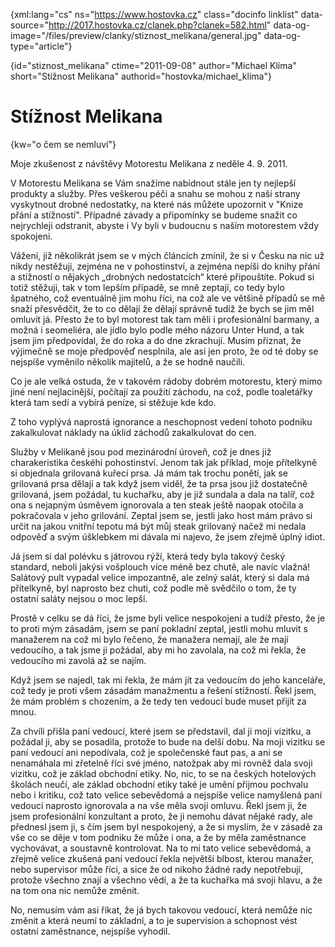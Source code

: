
{xml:lang="cs" ns="https://www.hostovka.cz" class="docinfo linklist" data-source="http://2017.hostovka.cz/clanek.php?clanek=582.html" data-og-image="/files/preview/clanky/stiznost_melikana/general.jpg" data-og-type="article"}

{id="stiznost\_melikana" ctime="2011-09-08" author="Michael Klíma" short="Stížnost Melikana" authorid="hostovka/michael\_klima"}

# Stížnost Melikana

<!-- generated attribute kw by user_udpatekw.sh on 2019-06-30, do not edit -->

{kw="o čem se nemluví"}

Moje zkušenost z návštěvy Motorestu Melikana z neděle 4. 9. 2011.

V Motorestu Melikana se Vám snažíme nabídnout stále jen ty nejlepší produkty a služby. Přes veškerou péči a snahu se mohou z naší strany vyskytnout drobné nedostatky, na které nás můžete upozornit v "Knize přání a stížností". Případné závady a připomínky se budeme snažit co nejrychleji odstranit, abyste i Vy byli v budoucnu s naším motorestem vždy spokojeni.

Vážení, již několikrát jsem se v mých článcích zmínil, že si v Česku na nic už nikdy nestěžuji, zejména ne v pohostinství, a zejména nepíši do knihy přání a stížností o nějakých „drobných nedostatcích“ které připouštíte. Pokud si totiž stěžuji, tak v tom lepším případě, se mně zeptají, co tedy bylo špatného, což eventuálně jim mohu říci, na což ale ve většině případů se mě snaží přesvědčit, že to co dělají že dělají správně tudíž že bych se jim měl omluvit já. Přesto že to byl motorest tak tam měli i profesionální barmany, a možná i seomeliéra, ale jídlo bylo podle mého názoru Unter Hund, a tak jsem jim předpovídal, že do roka a do dne zkrachují. Musím přiznat, že výjimečně se moje předpověď nesplnila, ale asi jen proto, že od té doby se nejspíše vyměnilo několik majitelů, a že se hodně naučili.

Co je ale velká ostuda, že v takovém rádoby dobrém motorestu, který mimo jiné není nejlacinější, počítají za použití záchodu, na což, podle toaletářky která tam sedí a vybírá peníze, si stěžuje kde kdo.

Z toho vyplývá naprostá ignorance a neschopnost vedení tohoto podniku zakalkulovat náklady na úklid záchodů zakalkulovat do cen.

Služby v Melikaně jsou pod mezinárodní úroveň, což je dnes již charakeristika českéhi pohostinství. Jenom tak jak příklad, moje přítelkyně si objednala grilovaná kuřecí prsa. Já mám tak trochu ponětí, jak se grilovaná prsa dělají a tak když jsem viděl, že ta prsa jsou již dostatečně grilovaná, jsem požádal, tu kuchařku, aby je již sundala a dala na talíř, což ona s nejapným úsměvem ignorovala a ten steak ještě naopak otočila a pokračovala v jeho grilování. Zeptal jsem se, jestli jako host mám právo si určit na jakou vnitřní tepotu má být můj steak grilovaný načež mi nedala odpověď a svým úšklebkem mi dávala mi najevo, že jsem zřejmě úplný idiot.

Já jsem si dal polévku s játrovou rýží, která tedy byla takový český standard, neboli jakýsi vošplouch více méně bez chutě, ale navíc vlažná! Salátový pult vypadal velice impozantně, ale zelný salát, který si dala má přítelkyně, byl naprosto bez chuti, což podle mě svědčilo o tom, že ty ostatní saláty nejsou o moc lepší.

Prostě v celku se dá říci, že jsme byli velice nespokojeni a tudíž přesto, že je to proti mým zásadám, jsem se paní pokladní zeptal, jestli mohu mluvit s manažerem na což mi bylo řečeno, že manažera nemají, ale že mají vedoucího, a tak jsme ji požádal, aby mi ho zavolala, na což mi řekla, že vedoucího mi zavolá až se najím.

Když jsem se najedl, tak mi řekla, že mám jít za vedoucím do jeho kanceláře, což tedy je proti všem zásadám manažmentu a řešení stížností. Řekl jsem, že mám problém s chozením, a že tedy ten vedoucí bude muset přijít za mnou.

Za chvíli přišla paní vedoucí, které jsem se představil, dal ji moji vizitku, a požádal ji, aby se posadila, protože to bude na delší dobu. Na moji vizitku se paní vedoucí ani nepodívala, což je společenské faut pas, a ani se nenamáhala mi zřetelně říci své jméno, natožpak aby mi rovněž dala svoji vizitku, což je základ obchodní etiky. No, nic, to se na českých hotelových školách neučí, ale základ obchodní etiky také je umění přijmou pochvalu nebo i kritiku, což tato velice sebevědomá a nejspíše velice namyšlená paní vedoucí naprosto ignorovala a na vše měla svoji omluvu. Řekl jsem ji, že jsem profesionální konzultant a proto, že ji nemohu dávat nějaké rady, ale přednesl jsem ji, s čím jsem byl nespokojený, a že si myslím, že v zásadě za vše co se děje v tom podniku že může i ona, a že by měla zaměstnance vychovávat, a soustavně kontrolovat. Na to mi tato velice sebevědomá, a zřejmě velice zkušená paní vedoucí řekla největší blbost, kterou manažer, nebo supervisor může říci, a sice že od nikoho žádné rady nepotřebují, protože všechno znají a všechno vědí, a že ta kuchařka má svoji hlavu, a že na tom ona nic nemůže změnit.

No, nemusím vám asi říkat, že já bych takovou vedoucí, která nemůže nic změnit a která neumí to základní, a to je supervision a schopnost vést ostatní zaměstnance, nejspíše vyhodil.

